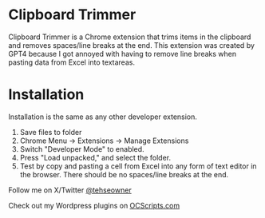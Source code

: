 # Clipboard Trimmer

Clipboard Trimmer is a Chrome extension that trims items in the clipboard and removes spaces/line breaks at the end. This extension was created by GPT4 because I got annoyed with having to remove line breaks when pasting data from Excel into textareas.

# Installation

Installation is the same as any other developer extension.

1) Save files to folder
2) Chrome Menu -> Extensions -> Manage Extensions
3) Switch "Developer Mode" to enabled.
4) Press "Load unpacked," and select the folder.
5) Test by copy and pasting a cell from Excel into any form of text editor in the browser. There should be no spaces/line breaks at the end.

Follow me on X/Twitter <a href="https://twitter.com/tehseowner" target="_blank">@tehseowner</a>

Check out my Wordpress plugins on <a href="https://www.ocscripts.com/" target="_blank">OCScripts.com</a>
